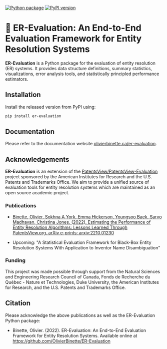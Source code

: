 [![Python package](https://github.com/OlivierBinette/er-evaluation/actions/workflows/python-package.yml/badge.svg)](https://github.com/OlivierBinette/er-evaluation/actions/workflows/python-package.yml)
[![PyPI version](https://badge.fury.io/py/er-evaluation.svg)](https://badge.fury.io/py/er-evaluation)

# 🔎 ER-Evaluation: An End-to-End Evaluation Framework for Entity Resolution Systems

**ER-Evaluation** is a Python package for the evaluation of entity resolution (ER) systems. It provides data structure definitions, summary statistics, visualizations, error analysis tools, and statistically principled performance estimators.

## Installation

Install the released version from PyPI using:
```bash
pip install er-evaluation
```

## Documentation

Please refer to the documentation website [olivierbinette.ca/er-evaluation](http://olivierbinette.ca/er-evaluation/build/html/index.html).

## Acknowledgements

**ER-Evaluation** is an extension of the [PatentsView/PatentsView-Evaluation](https://github.com/PatentsView/PatentsView-Evaluation/) project sponsored by the American Institutes for Research and the U.S. Patents and Trademarks Office. We aim to provide a unified source of evaluation tools for entity resolution systems which are maintained as an open source academic project.

### Publications

- [Binette, Olivier, Sokhna A York, Emma Hickerson, Youngsoo Baek, Sarvo Madhavan, Christina Jones. (2022). Estimating the Performance of Entity Resolution Algorithms: Lessons Learned Through PatentsView.org. arXiv e-prints: arxiv:2210.01230](https://arxiv.org/abs/2210.01230)

- Upcoming: "A Statistical Evaluation Framework for Black-Box Entity Resolution Systems With Application to Inventor Name Disambiguation"

### Funding

This project was made possible through support from the Natural Sciences and Engineering Research Council of Canada, Fonds de Recherche du Québec - Nature et Technologies, Duke University, the American Institutes for Research, and the U.S. Patents and Trademarks Office.

## Citation

Please acknowledge the above publications as well as the ER-Evaluation Python package:

- Binette, Olivier. (2022). ER-Evaluation: An End-to-End Evaluation Framework for Entity Resolution Systems. Available online at https://github.com/OlivierBinette/ER-Evaluation
